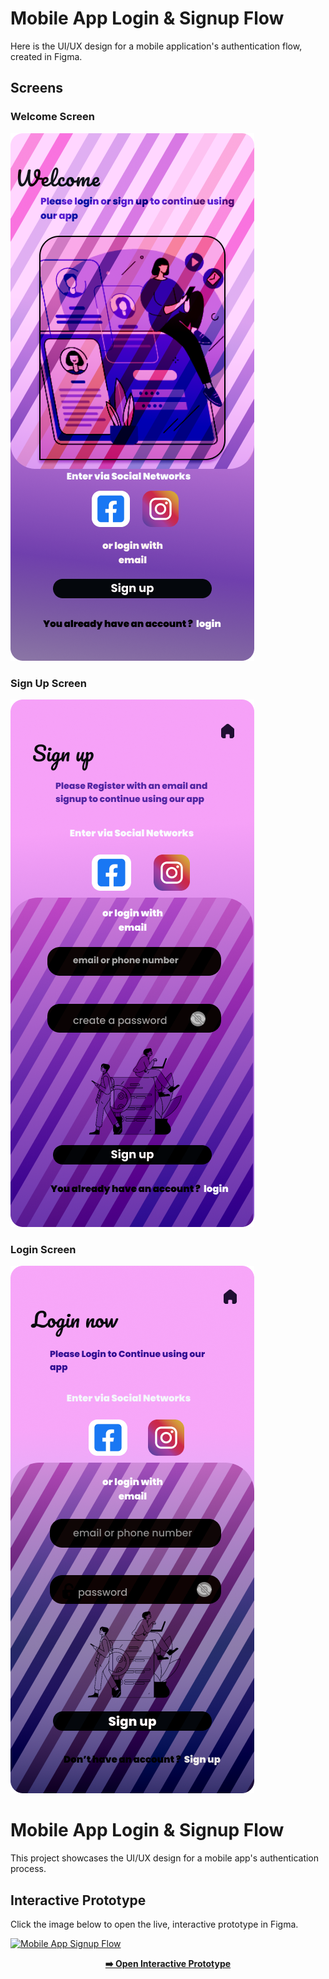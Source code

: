 # Mobile App Login & Signup Flow

Here is the UI/UX design for a mobile application's authentication flow, created in Figma.

## Screens

### Welcome Screen
![Welcome Screen](Welcome-page.png)

### Sign Up Screen
![Sign up Screen](Sign-up-page.png)

### Login Screen
![Login Screen](Login-page.png)
# Mobile App Login & Signup Flow

This project showcases the UI/UX design for a mobile app's authentication process.

## Interactive Prototype

Click the image below to open the live, interactive prototype in Figma.

[![Mobile App Signup Flow](Mobile-Signup-page-and-longin-page@3x.png)]([https://www.figma.com/file/your-copied-link-here](https://www.figma.com/proto/GKdbEEHo11dlXGuxEOkcJa/Mobile-Signup-page-and-longin-page?node-id=1-14&starting-point-node-id=1%3A2&t=4LU2XTXeLEcYpACZ-1))

<p align="center">
  <a href="https://www.figma.com/file/your-copied-link-here">
    <strong>➡️ Open Interactive Prototype</strong>
  </a>
</p>
